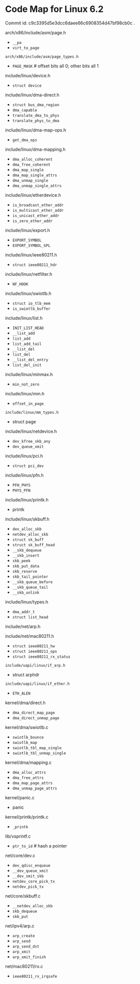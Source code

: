 # Code Map for Linux 6.2

Commit id: c9c3395d5e3dcc6daee66c6908354d47bf98cb0c .

arch/x86/include/asm/page.h
- `__pa`
- `virt_to_page`

`arch/x86/include/asm/page_types.h`
- `PAGE_MASK` # offset bits all 0; other bits all 1

include/linux/device.h
- `struct device`

include/linux/dma-direct.h
- `struct bus_dma_region`
- `dma_capable`
- `translate_dma_to_phys`
- `translate_phys_to_dma`

include/linux/dma-map-ops.h
- `get_dma_ops`

include/linux/dma-mapping.h
- `dma_alloc_coherent`
- `dma_free_coherent`
- `dma_map_single`
- `dma_map_single_attrs`
- `dma_unmap_single`
- `dma_unmap_single_attrs`

include/linux/etherdevice.h
- `is_broadcast_ether_addr`
- `is_multicast_ether_addr`
- `is_unicast_ether_addr`
- `is_zero_ether_addr`

include/linux/export.h
- `EXPORT_SYMBOL`
- `EXPORT_SYMBOL_GPL`

include/linux/ieee80211.h
- `struct ieee80211_hdr`

include/linux/netfilter.h
- `NF_HOOK`

include/linux/swiotlb.h
- `struct io_tlb_mem`
- `is_swiotlb_buffer`

include/linux/list.h
- `INIT_LIST_HEAD`
- `__list_add`
- `list_add`
- `list_add_tail`
- `__list_del`
- `list_del`
- `__list_del_entry`
- `list_del_init`

include/linux/minmax.h
- `min_not_zero`

include/linux/mm.h
- `offset_in_page`

`include/linux/mm_types.h`
- struct page

include/linux/netdevice.h
- `dev_kfree_skb_any`
- `dev_queue_xmit`

include/linux/pci.h
- `struct pci_dev`

include/linux/pfn.h
- `PFH_PHYS`
- `PHYS_PFN`

include/linux/printk.h
- printk

include/linux/skbuff.h
- `dev_alloc_skb`
- `netdev_alloc_skb`
- `struct sk_buff`
- `struct sk_buff_head`
- `__skb_dequeue`
- `__skb_insert`
- `skb_peek`
- `skb_put_data`
- `skb_reserve`
- `skb_tail_pointer`
- `__skb_queue_before`
- `__skb_queue_tail`
- `__skb_unlink`

include/linux/types.h
- `dma_addr_t`
- `struct list_head`

include/net/arp.h

include/net/mac80211.h
- `struct ieee80211_hw`
- `struct ieee80211_ops`
- `struct ieee80211_rx_status`

`include/uapi/linux/if_arp.h`
- struct arphdr

`include/uapi/linux/if_ether.h`
- `ETH_ALEN`

kernel/dma/direct.h
- `dma_direct_map_page`
- `dma_direct_unmap_page`

kernel/dma/swiotlb.c
- `swiotlb_bounce`
- `swiotlb_map`
- `swiotlb_tbl_map_single`
- `swiotlb_tbl_unmap_single`

kernel/dma/mapping.c
- `dma_alloc_attrs`
- `dma_free_attrs`
- `dma_map_page_attrs`
- `dma_unmap_page_attrs`

kernel/panic.c
- panic

kernel/printk/printk.c
- `_printk`

lib/vsprintf.c
- `ptr_to_id` # hash a pointer

net/core/dev.c
- `dev_qdisc_enqueue`
- `__dev_queue_xmit`
- `__dev_xmit_skb`
- `netdev_core_pick_tx`
- `netdev_pick_tx`

net/core/skbuff.c
- `__netdev_alloc_skb`
- `skb_dequeue`
- `skb_put`

net/ipv4/arp.c
- `arp_create`
- `arp_send`
- `arp_send_dst`
- `arp_xmit`
- `arp_xmit_finish`

net/mac80211/rx.c
- `ieee80211_rx_irqsafe`
